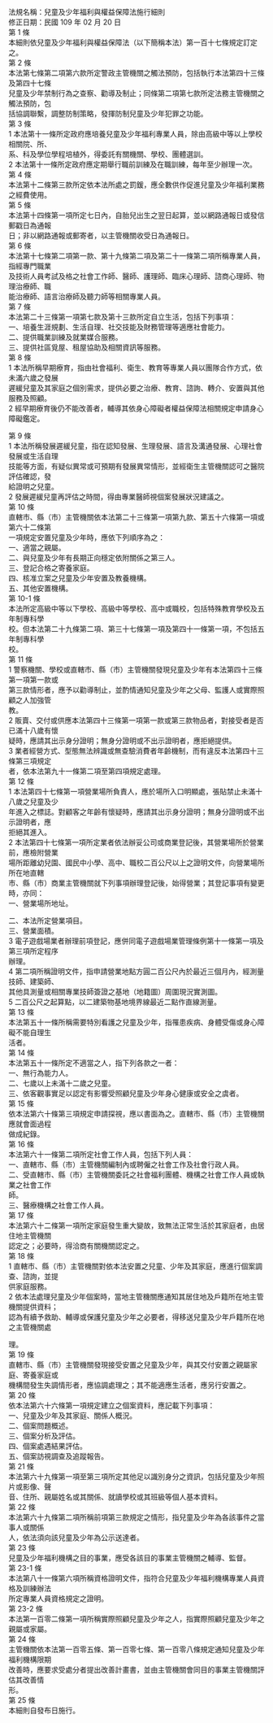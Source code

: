 法規名稱：兒童及少年福利與權益保障法施行細則  
修正日期：民國 109 年 02 月 20 日  
第 1 條  
本細則依兒童及少年福利與權益保障法（以下簡稱本法）第一百十七條規定訂定之。  
第 2 條  
本法第七條第二項第六款所定警政主管機關之觸法預防，包括執行本法第四十三條及第四十七條  
兒童及少年禁制行為之查察、勸導及制止；同條第二項第七款所定法務主管機關之觸法預防，包  
括協調聯繫，調整防制策略，發揮防制兒童及少年犯罪之功能。  
第 3 條  
1 本法第十一條所定政府應培養兒童及少年福利專業人員，除由高級中等以上學校相關院、所、  
系、科及學位學程培植外，得委託有關機關、學校、團體選訓。  
2 本法第十一條所定政府應定期舉行職前訓練及在職訓練，每年至少辦理一次。  
第 4 條  
本法第十二條第三款所定依本法所處之罰鍰，應全數供作促進兒童及少年福利業務之經費使用。  
第 5 條  
本法第十四條第一項所定七日內，自胎兒出生之翌日起算，並以網路通報日或發信郵戳日為通報  
日；非以網路通報或郵寄者，以主管機關收受日為通報日。  
第 6 條  
本法第十七條第二項第一款、第十九條第二項及第二十一條第二項所稱專業人員，指經專門職業  
及技術人員考試及格之社會工作師、醫師、護理師、臨床心理師、諮商心理師、物理治療師、職  
能治療師、語言治療師及聽力師等相關專業人員。  
第 7 條  
本法第二十三條第一項第七款及第十三款所定自立生活，包括下列事項：  
一、培養生涯規劃、生活自理、社交技能及財務管理等適應社會能力。  
二、提供職業訓練及就業媒合服務。  
三、提供社區覓屋、租屋協助及相關資訊等服務。  
第 8 條  
1 本法所稱早期療育，指由社會福利、衛生、教育等專業人員以團隊合作方式，依未滿六歲之發展  
遲緩兒童及其家庭之個別需求，提供必要之治療、教育、諮詢、轉介、安置與其他服務及照顧。  
2 經早期療育後仍不能改善者，輔導其依身心障礙者權益保障法相關規定申請身心障礙鑑定。  


第 9 條  
1 本法所稱發展遲緩兒童，指在認知發展、生理發展、語言及溝通發展、心理社會發展或生活自理  
技能等方面，有疑似異常或可預期有發展異常情形，並經衛生主管機關認可之醫院評估確認，發  
給證明之兒童。  
2 發展遲緩兒童再評估之時間，得由專業醫師視個案發展狀況建議之。  
第 10 條  
直轄市、縣（市）主管機關依本法第二十三條第一項第九款、第五十六條第一項或第六十二條第  
一項規定安置兒童及少年時，應依下列順序為之：  
一、適當之親屬。  
二、與兒童及少年有長期正向穩定依附關係之第三人。  
三、登記合格之寄養家庭。  
四、核准立案之兒童及少年安置及教養機構。  
五、其他安置機構。  
第 10-1 條  
本法所定高級中等以下學校、高級中等學校、高中或職校，包括特殊教育學校及五年制專科學  
校。但本法第二十九條第二項、第三十七條第一項及第四十一條第一項，不包括五年制專科學  
校。  
第 11 條  
1 警察機關、學校或直轄市、縣（市）主管機關發現兒童及少年有本法第四十三條第一項第一款或  
第三款情形者，應予以勸導制止，並酌情通知兒童及少年之父母、監護人或實際照顧之人加強管  
教。  
2 販賣、交付或供應本法第四十三條第一項第一款或第三款物品者，對接受者是否已滿十八歲有懷  
疑時，應請其出示身分證明；無身分證明或不出示證明者，應拒絕提供。  
3 業者經營方式、型態無法辨識或無查驗消費者年齡機制，而有違反本法第四十三條第三項規定  
者，依本法第九十一條第二項至第四項規定處理。  
第 12 條  
1 本法第四十七條第一項營業場所負責人，應於場所入口明顯處，張貼禁止未滿十八歲之兒童及少  
年進入之標誌。對顧客之年齡有懷疑時，應請其出示身分證明；無身分證明或不出示證明者，應  
拒絕其進入。  
2 本法第四十七條第一項所定業者依法辦妥公司或商業登記後，其營業場所於營業前，應檢附營業  
場所距離幼兒園、國民中小學、高中、職校二百公尺以上之證明文件，向營業場所所在地直轄  
市、縣（市）商業主管機關就下列事項辦理登記後，始得營業；其登記事項有變更時，亦同：  
一、營業場所地址。  


二、本法所定營業項目。  
三、營業面積。  
3 電子遊戲場業者辦理前項登記，應併同電子遊戲場業管理條例第十一條第一項及第三項所定程序  
辦理。  
4 第二項所稱證明文件，指申請營業地點方圓二百公尺內於最近三個月內，經測量技師、建築師、  
其他具測量或相關專業技師簽證之基地（地籍圖）周圍現況實測圖。  
5 二百公尺之起算點，以二建築物基地境界線最近二點作直線測量。  
第 13 條  
本法第五十一條所稱需要特別看護之兒童及少年，指罹患疾病、身體受傷或身心障礙不能自理生  
活者。  
第 14 條  
本法第五十一條所定不適當之人，指下列各款之一者：  
一、無行為能力人。  
二、七歲以上未滿十二歲之兒童。  
三、依客觀事實足以認定有影響受照顧兒童及少年身心健康或安全之虞者。  
第 15 條  
依本法第六十條第三項規定申請探視，應以書面為之。直轄市、縣（市）主管機關應就會面過程  
做成紀錄。  
第 16 條  
本法第六十一條第二項所定社會工作人員，包括下列人員：  
一、直轄市、縣（市）主管機關編制內或聘僱之社會工作及社會行政人員。  
二、受直轄市、縣（市）主管機關委託之社會福利團體、機構之社會工作人員或執業之社會工作  
師。  
三、醫療機構之社會工作人員。  
第 17 條  
本法第六十二條第一項所定家庭發生重大變故，致無法正常生活於其家庭者，由居住地主管機關  
認定之；必要時，得洽商有關機關認定之。  
第 18 條  
1 直轄市、縣（市）主管機關對依本法安置之兒童、少年及其家庭，應進行個案調查、諮詢，並提  
供家庭服務。  
2 依本法處理兒童及少年個案時，當地主管機關應通知其居住地及戶籍所在地主管機關提供資料；  
認為有續予救助、輔導或保護兒童及少年之必要者，得移送兒童及少年戶籍所在地之主管機關處  


理。  
第 19 條  
直轄市、縣（市）主管機關發現接受安置之兒童及少年，與其交付安置之親屬家庭、寄養家庭或  
機構間發生失調情形者，應協調處理之；其不能適應生活者，應另行安置之。  
第 20 條  
依本法第六十六條第一項規定建立之個案資料，應記載下列事項：  
一、兒童及少年及其家庭、關係人概況。  
二、個案問題概述。  
三、個案分析及評估。  
四、個案處遇結果評估。  
五、個案訪視調查及追蹤報告。  
第 21 條  
本法第六十九條第一項至第三項所定其他足以識別身分之資訊，包括兒童及少年照片或影像、聲  
音、住所、親屬姓名或其關係、就讀學校或其班級等個人基本資料。  
第 22 條  
本法第六十九條第二項所稱前項第三款規定之情形，指兒童及少年為各該事件之當事人或關係  
人，依法須向該兒童及少年為公示送達者。  
第 23 條  
兒童及少年福利機構之目的事業，應受各該目的事業主管機關之輔導、監督。  
第 23-1 條  
本法第八十一條第六項所稱資格證明文件，指符合兒童及少年福利機構專業人員資格及訓練辦法  
所定專業人員資格規定之證明。  
第 23-2 條  
本法第一百零二條第一項所稱實際照顧兒童及少年之人，指實際照顧兒童及少年之親屬或家屬。  
第 24 條  
主管機關依本法第一百零五條、第一百零七條、第一百零八條規定通知兒童及少年福利機構限期  
改善時，應要求受處分者提出改善計畫書，並由主管機關會同目的事業主管機關評估其改善情  
形。  
第 25 條  
本細則自發布日施行。  


